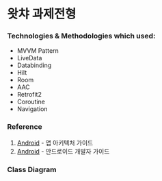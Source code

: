 # 왓챠 과제전형


### Technologies & Methodologies which used:

- MVVM Pattern
- LiveData
- Databinding
- Hilt
- Room
- AAC
- Retrofit2
- Coroutine
- Navigation


### Reference

1. [Android](https://developer.android.com/jetpack/guide?hl=ko) - 앱 아키텍처 가이드
2. [Android](https://developer.android.com/guide?hl=ko) - 안드로이드 개발자 가이드


### Class Diagram

